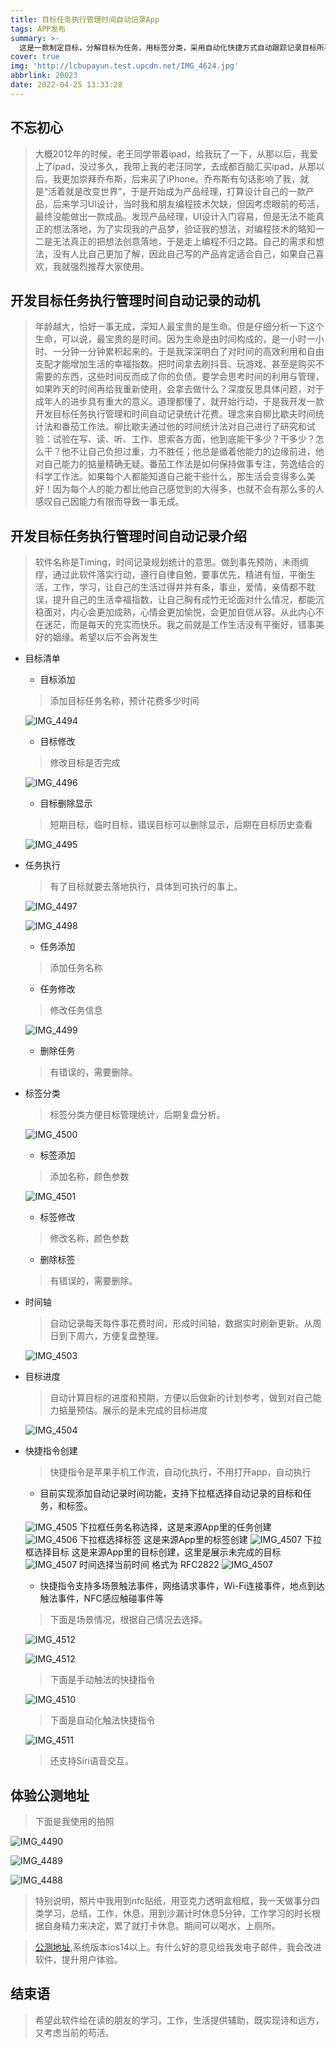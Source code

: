 ```yaml
---
title: 目标任务执行管理时间自动记录App
tags: APP发布
summary: >-
  这是一款制定目标，分解目标为任务，用标签分类，采用自动化快捷方式自动跟踪记录目标所花费时间，通过近段时间的统计分析复盘，调整目标，优化时间安排，把时间浪费最小。
cover: true
img: 'http://lcbupayun.test.upcdn.net/IMG_4624.jpg'
abbrlink: 20023
date: 2022-04-25 13:33:28
---
```


## 不忘初心
>大概2012年的时候，老王同学带着ipad，给我玩了一下，从那以后，我爱上了ipad，没过多久，我带上我的老汪同学，去成都百脑汇买ipad，从那以后，我更加崇拜乔布斯，后来买了iPhone。乔布斯有句话影响了我，就是“活着就是改变世界”，于是开始成为产品经理，打算设计自己的一款产品，后来学习UI设计，当时我和朋友编程技术欠缺，但因考虑眼前的苟活，最终没能做出一款成品。发现产品经理，UI设计入门容易，但是无法不能真正的想法落地，为了实现我的产品梦，验证我的想法，对编程技术的略知一二是无法真正的把想法创意落地，于是走上编程不归之路。自己的需求和想法，没有人比自己更加了解，因此自己写的产品肯定适合自己，如果自己喜欢，我就强烈推荐大家使用。

## 开发目标任务执行管理时间自动记录的动机
>年龄越大，恰好一事无成，深知人最宝贵的是生命。但是仔细分析一下这个生命，可以说，最宝贵的是时间。因为生命是由时间构成的，是一小时一小时、一分钟一分钟累积起来的。于是我深深明白了对时间的高效利用和自由支配才能增加生活的幸福指数。把时间拿去刷抖音、玩游戏、甚至是购买不需要的东西，这些时间反而成了你的负债。要学会思考时间的利用与管理，如果昨天的时间再给我重新使用，会拿去做什么？深度反思具体问题，对于成年人的进步具有重大的意义。道理都懂了，就开始行动，于是我开发一款开发目标任务执行管理和时间自动记录统计花费。理念来自柳比歇夫时间统计法和番茄工作法。柳比歇夫通过他的时间统计法对自己进行了研究和试验：试验在写、读、听、工作、思索各方面，他到底能干多少？干多少？怎么干？他不让自己负担过重，力不胜任；他总是循着他能力的边缘前进，他对自己能力的掂量精确无疑。番茄工作法是如何保持做事专注，劳逸结合的科学工作法。如果每个人都能知道自己能干些什么，那生活会变得多么美好！因为每个人的能力都比他自己感觉到的大得多，也就不会有那么多的人感叹自己因能力有限而导致一事无成。

 ## 开发目标任务执行管理时间自动记录介绍

 >软件名称是Timing，时间记录规划统计的意思。做到事先预防，未雨绸缪，通过此软件落实行动，遵行自律自勉，要事优先，精进有恒，平衡生活，工作，学习，让自己的生活过得井井有条，事业，爱情，亲情都不耽误，提升自己的生活幸福指数，让自己胸有成竹无论面对什么情况，都能沉稳面对，内心会更加成熟，心情会更加愉悦，会更加自信从容。从此内心不在迷茫，而是每天的充实而快乐。我之前就是工作生活没有平衡好，错事美好的姻缘。希望以后不会再发生

* 目标清单

   - 目标添加
   > 添加目标任务名称，预计花费多少时间

   ![IMG_4494](http://lcbupayun.test.upcdn.net/IMG_4494.PNG)
   
   - 目标修改
   > 修改目标是否完成

   ![IMG_4496](http://lcbupayun.test.upcdn.net/IMG_4496.PNG)

   - 目标删除显示
   > 短期目标，临时目标，错误目标可以删除显示，后期在目标历史查看

   ![IMG_4495](http://lcbupayun.test.upcdn.net/IMG_4495.PNG)

 * 任务执行
     > 有了目标就要去落地执行，具体到可执行的事上。  

     ![IMG_4497](http://lcbupayun.test.upcdn.net/IMG_4497.PNG)

     ![IMG_4498](http://lcbupayun.test.upcdn.net/IMG_4498.PNG)

   - 任务添加
   > 添加任务名称
   - 任务修改
   > 修改任务信息

   ![IMG_4499](http://lcbupayun.test.upcdn.net/IMG_4499.PNG)
   - 删除任务
   > 有错误的，需要删除。

 * 标签分类
     > 标签分类方便目标管理统计，后期复盘分析。  

     ![IMG_4500](http://lcbupayun.test.upcdn.net/IMG_4500.PNG)
   - 标签添加
   > 添加名称，颜色参数

   ![IMG_4501](http://lcbupayun.test.upcdn.net/IMG_4501.PNG)

   - 标签修改
   > 修改名称，颜色参数
   - 删除标签
   > 有错误的，需要删除。   

 * 时间轴 
    > 自动记录每天每件事花费时间，形成时间轴，数据实时刷新更新。从周日到下周六，方便复盘整理。

    ![IMG_4503](http://lcbupayun.test.upcdn.net/IMG_4503.PNG)

 * 目标进度
    > 自动计算目标的进度和预期，方便以后做新的计划参考，做到对自己能力掂量预估。展示的是未完成的目标进度
    
    ![IMG_4504](http://lcbupayun.test.upcdn.net/IMG_4504.PNG)

 * 快捷指令创建
     >快捷指令是苹果手机工作流，自动化执行，不用打开app，自动执行
   
   - 目前实现添加自动记录时间功能，支持下拉框选择自动记录的目标和任务，和标签。

   ![IMG_4505](http://lcbupayun.test.upcdn.net/IMG_4505.PNG)
   下拉框任务名称选择，这是来源App里的任务创建
   ![IMG_4506](http://lcbupayun.test.upcdn.net/IMG_4506.PNG)
   下拉框选择标签 这是来源App里的标签创建
   ![IMG_4507](http://lcbupayun.test.upcdn.net/IMG_4507.PNG)
   下拉框选择目标 这是来源App里的目标创建，这里是展示未完成的目标
   ![IMG_4507](http://lcbupayun.test.upcdn.net/IMG_4508.PNG)
   时间选择当前时间 格式为 RFC2822
   ![IMG_4507](http://lcbupayun.test.upcdn.net/IMG_4509.PNG)
   - 快捷指令支持多场景触法事件，网络请求事件，Wi-Fi连接事件，地点到达触法事件，NFC感应触碰事件等
   >下面是场景情况，根据自己情况去选择。

   ![IMG_4512](http://lcbupayun.test.upcdn.net/IMG_4512.PNG)

   ![IMG_4512](http://lcbupayun.test.upcdn.net/IMG_4513.PNG)
   >下面是手动触法的快捷指令

   ![IMG_4510](http://lcbupayun.test.upcdn.net/IMG_4510.PNG)
   >下面是自动化触法快捷指令 

   ![IMG_4511](http://lcbupayun.test.upcdn.net/IMG_4511.PNG)

   > 还支持Siri语音交互。


 ## 体验公测地址

 >下面是我使用的拍照

 ![IMG_4490](http://lcbupayun.test.upcdn.net/IMG_4490.JPG)
 
 ![IMG_4489](http://lcbupayun.test.upcdn.net/IMG_4489.JPG)

 ![IMG_4488](http://lcbupayun.test.upcdn.net/IMG_4488.JPG)
 >特别说明，照片中我用到nfc贴纸，用亚克力透明盒相框，我一天做事分四类学习，总结，工作，休息，用到沙漏计时休息5分钟，工作学习的时长根据自身精力来决定，累了就打卡休息。期间可以喝水，上厕所。

 >[公测地址](https://testflight.apple.com/join/F8hVrLzs),系统版本ios14以上。有什么好的意见给我发电子邮件，我会改进软件，提升用户体验。

 ## 结束语
 >希望此软件给在读的朋友的学习，工作，生活提供辅助，既实现诗和远方，又考虑当前的苟活。














